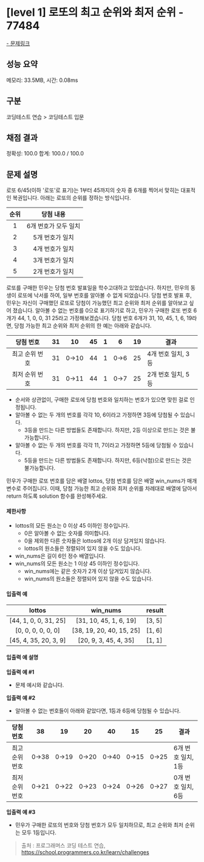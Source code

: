 # [level 1] 로또의 최고 순위와 최저 순위 - 77484

<a href="https://school.programmers.co.kr/learn/courses/30/lessons/77484">- 문제링크</a>

## 성능 요약

메모리: 33.5MB, 시간: 0.08ms

## 구분

코딩테스트 연습 > 코딩테스트 입문

## 채점 결과

정확성: 100.0
합계: 100.0 / 100.0

## 문제 설명

로또 6/45(이하 '로또'로 표기)는 1부터 45까지의 숫자 중 6개를 찍어서 맞히는 대표적인 복권입니다. 아래는 로또의 순위를 정하는 방식입니다.

| **순위** |    **당첨 내용**     |
| :------: | :------------------: |
|    1     | 6개 번호가 모두 일치 |
|    2     |   5개 번호가 일치    |
|    3     |   4개 번호가 일치    |
|    4     |   3개 번호가 일치    |
|    5     |   2개 번호가 일치    |

로또를 구매한 민우는 당첨 번호 발표일을 학수고대하고 있었습니다. 하지만, 민우의 동생이 로또에 낙서를 하여, 일부 번호를 알아볼 수 없게 되었습니다. 당첨 번호 발표 후, 민우는 자신이 구매했던 로또로 당첨이 가능했던 최고 순위와 최저 순위를 알아보고 싶어 졌습니다.
알아볼 수 없는 번호를 0으로 표기하기로 하고, 민우가 구매한 로또 번호 6개가 44, 1, 0, 0, 31 25라고 가정해보겠습니다. 당첨 번호 6개가 31, 10, 45, 1, 6, 19라면, 당첨 가능한 최고 순위와 최저 순위의 한 예는 아래와 같습니다.

| **당첨 번호**  | **31** | **10** | **45** | **1** | **6** | **19** | **결과**           |
| :------------: | :----: | ------ | ------ | ----- | ----- | ------ | ------------------ |
| 최고 순위 번호 |   31   | 0→10   | 44     | 1     | 0→6   | 25     | 4개 번호 일치, 3등 |
| 최저 순위 번호 |   31   | 0→11   | 44     | 1     | 0→7   | 25     | 2개 번호 일치, 5등 |

- 순서와 상관없이, 구매한 로또에 당첨 번호와 일치하는 번호가 있으면 맞힌 걸로 인정됩니다.
- 알아볼 수 없는 두 개의 번호를 각각 10, 6이라고 가정하면 3등에 당첨될 수 있습니다.
  - 3등을 만드는 다른 방법들도 존재합니다. 하지만, 2등 이상으로 만드는 것은 불가능합니다.
- 알아볼 수 없는 두 개의 번호를 각각 11, 7이라고 가정하면 5등에 당첨될 수 있습니다.
  - 5등을 만드는 다른 방법들도 존재합니다. 하지만, 6등(낙첨)으로 만드는 것은 불가능합니다.

민우가 구매한 로또 번호를 담은 배열 lottos, 당첨 번호를 담은 배열 win_nums가 매개변수로 주어집니다. 이때, 당첨 가능한 최고 순위와 최저 순위를 차례대로 배열에 담아서 return 하도록 solution 함수를 완성해주세요.

#### 제한사항

- lottos의 모든 원소는 0 이상 45 이하인 정수입니다.
  - 0은 알아볼 수 없는 숫자를 의미합니다.
  - 0을 제외한 다른 숫자들은 lottos에 2개 이상 담겨있지 않습니다.
  - lottos의 원소들은 정렬되어 있지 않을 수도 있습니다.
- win_nums은 길이 6인 정수 배열입니다.
- win_nums의 모든 원소는 1 이상 45 이하인 정수입니다.
  - win_nums에는 같은 숫자가 2개 이상 담겨있지 않습니다.
  - win_nums의 원소들은 정렬되어 있지 않을 수도 있습니다.

#### 입출력 예

|      **lottos**       |       **win_nums**       | **result** |
| :-------------------: | :----------------------: | ---------- |
| [44, 1, 0, 0, 31, 25] |  [31, 10, 45, 1, 6, 19]  | [3, 5]     |
|  [0, 0, 0, 0, 0, 0]   | [38, 19, 20, 40, 15, 25] | [1, 6]     |
| [45, 4, 35, 20, 3, 9] |  [20, 9, 3, 45, 4, 35]   | [1, 1]     |

#### 입출력 예 설명

**입출력 예 #1**

- 문제 예시와 같습니다.

**입출력 예 #2**

- 알아볼 수 없는 번호들이 아래와 같았다면, 1등과 6등에 당첨될 수 있습니다.

| **당첨 번호**  | **38** | **19** | **20** | **40** | **15** | **25** | **결과**           |
| :------------: | :----: | ------ | ------ | ------ | ------ | ------ | ------------------ |
| 최고 순위 번호 |  0→38  | 0→19   | 0→20   | 0→40   | 0→15   | 0→25   | 6개 번호 일치, 1등 |
| 최저 순위 번호 |  0→21  | 0→22   | 0→23   | 0→24   | 0→26   | 0→27   | 0개 번호 일치, 6등 |

**입출력 예 #3**

- 민우가 구매한 로또의 번호와 당첨 번호가 모두 일치하므로, 최고 순위와 최저 순위는 모두 1등입니다.

> 출처 : 프로그래머스 코딩 테스트 연습, <https://school.programmers.co.kr/learn/challenges>
